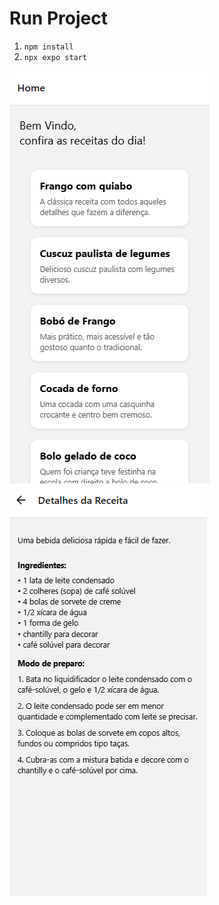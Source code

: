# Run Project

1. `npm install`
2. `npx expo start`


![img home](https://github.com/tarsomonrroy/Mobile-Recipes-Screen/blob/main/assets/printHome.png)
![img details](https://github.com/tarsomonrroy/Mobile-Recipes-Screen/blob/main/assets/printRecipe.png)
